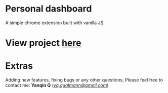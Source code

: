 # Personal dashboard
 A simple chrome extension built with vanilla JS.
# View project [here](https://qinsdashboard.netlify.app)
# Extras
Adding new features, fixing bugs or any other questions, Please feel free to contact me: **Yanqin Q** (*yq.qualmann@gmail.com*)